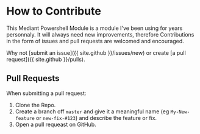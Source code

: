 # How to Contribute

This Mediant Powershell Module is a module I've been using for years personnaly. It will always need new improvements, therefore Contributions in the form of issues and pull requests are welcomed and encouraged.


Why not [submit an issue]({{ site.github }}/issues/new) or create [a pull request]({{ site.github }}/pulls).


## Pull Requests

When submitting a pull request: 

1. Clone the Repo.
2. Create a branch off `master` and give it a meaningful name (eg `My-New-feature` or `new-fix-#123`) and describe the feature or fix. 
3. Open a pull requeast on GitHub.
